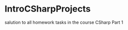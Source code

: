 IntroCSharpProjects
===================

salution to all homework tasks in the course CSharp Part 1
